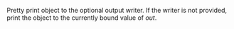   Pretty print object to the optional output writer. If the writer is not provided, 
print the object to the currently bound value of *out*.